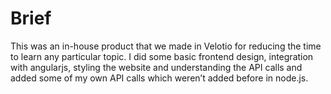 # Brief

This was an in-house product that we made in Velotio for reducing the time to learn any particular topic. I did some basic frontend design, integration with angularjs, styling the website and understanding the API calls and added some of my own API calls which weren’t added before in node.js.
